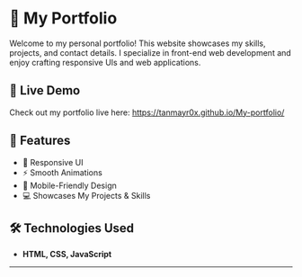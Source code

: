 # 🚀 My Portfolio

Welcome to my personal portfolio! This website showcases my skills, projects, and contact details. I specialize in front-end web development and enjoy crafting responsive UIs and web applications.

## 🔗 Live Demo  
Check out my portfolio live here: https://tanmayr0x.github.io/My-portfolio/

## 📌 Features  
- 🎨 Responsive UI  
- ⚡ Smooth Animations  
- 📱 Mobile-Friendly Design  
- 💻 Showcases My Projects & Skills  

## 🛠️ Technologies Used  
- **HTML, CSS, JavaScript**  
---
